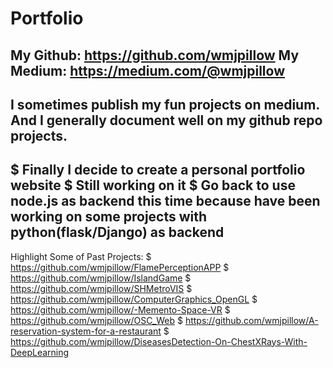 # Portfolio

My Github:  https://github.com/wmjpillow
My Medium:  https://medium.com/@wmjpillow
--------------------------------------------------

I sometimes publish my fun projects on medium.
And I generally document well on my github repo projects.
--------------------------------------------------
$ Finally I decide to create a personal portfolio website
$ Still working on it
$ Go back to use node.js as backend this time because have been working on some projects with python(flask/Django) as backend
--------------------------------------------------
Highlight Some of Past Projects: 
$  https://github.com/wmjpillow/FlamePerceptionAPP
$  https://github.com/wmjpillow/IslandGame
$  https://github.com/wmjpillow/SHMetroVIS
$  https://github.com/wmjpillow/ComputerGraphics_OpenGL
$  https://github.com/wmjpillow/-Memento-Space-VR
$  https://github.com/wmjpillow/OSC_Web
$  https://github.com/wmjpillow/A-reservation-system-for-a-restaurant
$  https://github.com/wmjpillow/DiseasesDetection-On-ChestXRays-With-DeepLearning
